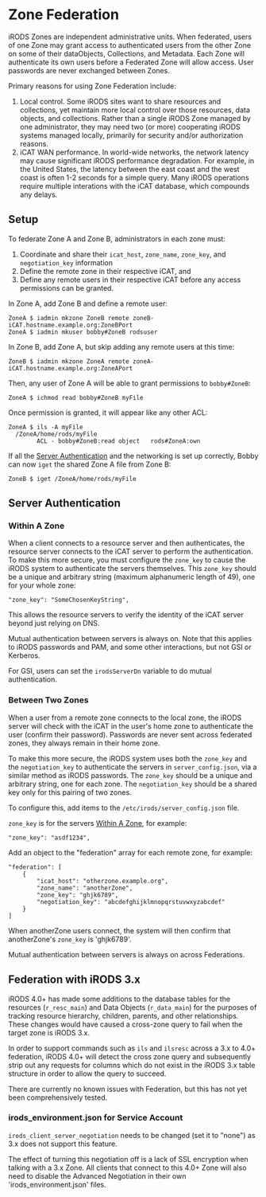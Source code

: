 # Zone Federation

iRODS Zones are independent administrative units.  When federated, users of one Zone may grant access to authenticated users from the other Zone on some of their dataObjects, Collections, and Metadata.  Each Zone will authenticate its own users before a Federated Zone will allow access.  User passwords are never exchanged between Zones.

Primary reasons for using Zone Federation include:

1. Local control. Some iRODS sites want to share resources and collections, yet maintain more local control over those resources, data objects, and collections. Rather than a single iRODS Zone managed by one administrator, they may need two (or more) cooperating iRODS systems managed locally, primarily for security and/or authorization reasons.
2. iCAT WAN performance. In world-wide networks, the network latency may cause significant iRODS performance degradation. For example, in the United States, the latency between the east coast and the west coast is often 1-2 seconds for a simple query. Many iRODS operations require multiple interations with the iCAT database, which compounds any delays.

## Setup

To federate Zone A and Zone B, administrators in each zone must:

1. Coordinate and share their `icat_host`, `zone_name`, `zone_key`, and `negotiation_key` information
2. Define the remote zone in their respective iCAT, and
3. Define any remote users in their respective iCAT before any access permissions can be granted.


In Zone A, add Zone B and define a remote user:

~~~
ZoneA $ iadmin mkzone ZoneB remote zoneB-iCAT.hostname.example.org:ZoneBPort
ZoneA $ iadmin mkuser bobby#ZoneB rodsuser
~~~

In Zone B, add Zone A, but skip adding any remote users at this time:

~~~
ZoneB $ iadmin mkzone ZoneA remote zoneA-iCAT.hostname.example.org:ZoneAPort
~~~

Then, any user of Zone A will be able to grant permissions to `bobby#ZoneB`:

~~~
ZoneA $ ichmod read bobby#ZoneB myFile
~~~

Once permission is granted, it will appear like any other ACL:

~~~
ZoneA $ ils -A myFile
  /ZoneA/home/rods/myFile
        ACL - bobby#ZoneB:read object   rods#ZoneA:own
~~~

If all the [Server Authentication](#server-authentication) and the networking is set up correctly, Bobby can now `iget` the shared Zone A file from Zone B:

~~~
ZoneB $ iget /ZoneA/home/rods/myFile
~~~

## Server Authentication

### Within A Zone

When a client connects to a resource server and then authenticates, the resource server connects to the iCAT server to perform the authentication. To make this more secure, you must configure the `zone_key` to cause the iRODS system to authenticate the servers themselves. This `zone_key` should be a unique and arbitrary string (maximum alphanumeric length of 49), one for your whole zone:

~~~
"zone_key": "SomeChosenKeyString",
~~~

This allows the resource servers to verify the identity of the iCAT server beyond just relying on DNS.

Mutual authentication between servers is always on.  Note that this applies to iRODS passwords and PAM, and some other interactions, but not GSI or Kerberos.

For GSI, users can set the `irodsServerDn` variable to do mutual authentication.

### Between Two Zones

When a user from a remote zone connects to the local zone, the iRODS server will check with the iCAT in the user's home zone to authenticate the user (confirm their password).  Passwords are never sent across federated zones, they always remain in their home zone.

To make this more secure, the iRODS system uses both the `zone_key` and the `negotiation_key` to authenticate the servers in `server_config.json`, via a similar method as iRODS passwords. The `zone_key` should be a unique and arbitrary string, one for each zone.  The `negotiation_key` should be a shared key only for this pairing of two zones.

To configure this, add items to the `/etc/irods/server_config.json` file.

`zone_key` is for the servers [Within A Zone](#within-a-zone), for example:

~~~
"zone_key": "asdf1234",
~~~

Add an object to the "federation" array for each remote zone, for example:

~~~
"federation": [
    {
        "icat_host": "otherzone.example.org",
        "zone_name": "anotherZone",
        "zone_key": "ghjk6789",
        "negotiation_key": "abcdefghijklmnopqrstuvwxyzabcdef"
    }
]
~~~

When anotherZone users connect, the system will then confirm that anotherZone's `zone_key` is 'ghjk6789'.

Mutual authentication between servers is always on across Federations.

## Federation with iRODS 3.x

iRODS 4.0+ has made some additions to the database tables for the resources (`r_resc_main`) and Data Objects (`r_data_main`) for the purposes of tracking resource hierarchy, children, parents, and other relationships.  These changes would have caused a cross-zone query to fail when the target zone is iRODS 3.x.

In order to support commands such as `ils` and `ilsresc` across a 3.x to 4.0+ federation, iRODS 4.0+ will detect the cross zone query and subsequently strip out any requests for columns which do not exist in the iRODS 3.x table structure in order to allow the query to succeed.

There are currently no known issues with Federation, but this has not yet been comprehensively tested.

### irods_environment.json for Service Account

`irods_client_server_negotiation` needs to be changed (set it to "none") as 3.x does not support this feature.

The effect of turning this negotiation off is a lack of SSL encryption when talking with a 3.x Zone.  All clients that connect to this 4.0+ Zone will also need to disable the Advanced Negotiation in their own 'irods_environment.json' files.


